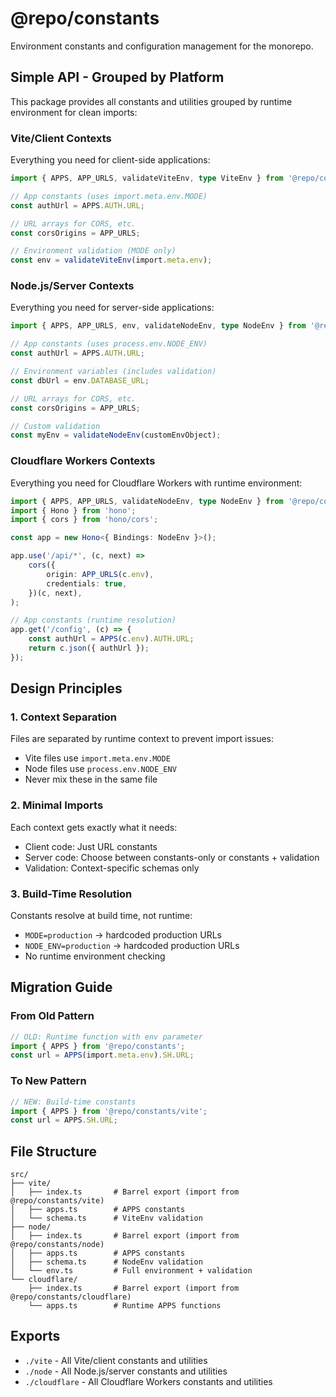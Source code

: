 # @repo/constants

Environment constants and configuration management for the monorepo.

## Simple API - Grouped by Platform

This package provides all constants and utilities grouped by runtime environment for clean imports:

### Vite/Client Contexts

Everything you need for client-side applications:

```typescript
import { APPS, APP_URLS, validateViteEnv, type ViteEnv } from '@repo/constants/vite';

// App constants (uses import.meta.env.MODE)
const authUrl = APPS.AUTH.URL;

// URL arrays for CORS, etc.
const corsOrigins = APP_URLS;

// Environment validation (MODE only)
const env = validateViteEnv(import.meta.env);
```

### Node.js/Server Contexts

Everything you need for server-side applications:

```typescript
import { APPS, APP_URLS, env, validateNodeEnv, type NodeEnv } from '@repo/constants/node';

// App constants (uses process.env.NODE_ENV)
const authUrl = APPS.AUTH.URL;

// Environment variables (includes validation)
const dbUrl = env.DATABASE_URL;

// URL arrays for CORS, etc.
const corsOrigins = APP_URLS;

// Custom validation
const myEnv = validateNodeEnv(customEnvObject);
```

### Cloudflare Workers Contexts

Everything you need for Cloudflare Workers with runtime environment:

```typescript
import { APPS, APP_URLS, validateNodeEnv, type NodeEnv } from '@repo/constants/cloudflare';
import { Hono } from 'hono';
import { cors } from 'hono/cors';

const app = new Hono<{ Bindings: NodeEnv }>();

app.use('/api/*', (c, next) =>
    cors({
        origin: APP_URLS(c.env),
        credentials: true,
    })(c, next),
);

// App constants (runtime resolution)
app.get('/config', (c) => {
    const authUrl = APPS(c.env).AUTH.URL;
    return c.json({ authUrl });
});
```

## Design Principles

### 1. Context Separation
Files are separated by runtime context to prevent import issues:
- Vite files use `import.meta.env.MODE`
- Node files use `process.env.NODE_ENV`  
- Never mix these in the same file

### 2. Minimal Imports
Each context gets exactly what it needs:
- Client code: Just URL constants
- Server code: Choose between constants-only or constants + validation
- Validation: Context-specific schemas only

### 3. Build-Time Resolution
Constants resolve at build time, not runtime:
- `MODE=production` → hardcoded production URLs
- `NODE_ENV=production` → hardcoded production URLs
- No runtime environment checking

## Migration Guide

### From Old Pattern
```typescript
// OLD: Runtime function with env parameter
import { APPS } from '@repo/constants';
const url = APPS(import.meta.env).SH.URL;
```

### To New Pattern
```typescript
// NEW: Build-time constants
import { APPS } from '@repo/constants/vite';
const url = APPS.SH.URL;
```

## File Structure

```
src/
├── vite/
│   ├── index.ts       # Barrel export (import from @repo/constants/vite)
│   ├── apps.ts        # APPS constants
│   └── schema.ts      # ViteEnv validation
├── node/
│   ├── index.ts       # Barrel export (import from @repo/constants/node)
│   ├── apps.ts        # APPS constants
│   ├── schema.ts      # NodeEnv validation
│   └── env.ts         # Full environment + validation
└── cloudflare/
    ├── index.ts       # Barrel export (import from @repo/constants/cloudflare)
    └── apps.ts        # Runtime APPS functions
```

## Exports

- `./vite` - All Vite/client constants and utilities
- `./node` - All Node.js/server constants and utilities
- `./cloudflare` - All Cloudflare Workers constants and utilities